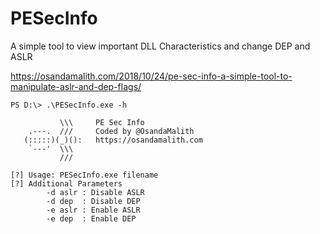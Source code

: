 # PESecInfo

A simple tool to view important DLL Characteristics and change DEP and ASLR

https://osandamalith.com/2018/10/24/pe-sec-info-a-simple-tool-to-manipulate-aslr-and-dep-flags/

```
PS D:\> .\PESecInfo.exe -h

           \\\     PE Sec Info
    .---.  ///     Coded by @OsandaMalith
   (:::::)(_)():   https://osandamalith.com
    `---'  \\\
           ///

[?] Usage: PESecInfo.exe filename
[?] Additional Parameters
        -d aslr : Disable ASLR
        -d dep  : Disable DEP
        -e aslr : Enable ASLR
        -e dep  : Enable DEP
 
```
